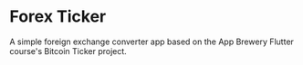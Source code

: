 # Forex Ticker

A simple foreign exchange converter app based on the App Brewery Flutter course's Bitcoin Ticker project.
